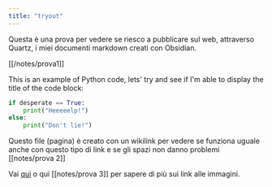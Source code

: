 ```yaml
---
title: "tryout"
---
```


Questa è una prova per vedere se riesco a pubblicare sul web, attraverso Quartz, i miei documenti markdown creati con Obsidian.

[[/notes/prova1]]

This is an example of Python code, lets' try and see if I'm able to display the title of the code block:
```python {title:"My first hopeless try"}
if desperate == True:
	print("Heeeeelp!")
else:
	print("Don't lie!")
```

Questo file (pagina) è creato con un wikilink per vedere se funziona uguale anche con questo tipo di link e se gli spazi non danno problemi [[notes/prova 2]]


Vai [qui](prova%203) o qui [[notes/prova 3]] per sapere di più sui link alle immagini.
